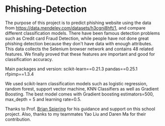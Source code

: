 # Phishing-Detection
The purpose of this project is to predict phishing website using the data from https://data.mendeley.com/datasets/h3cgnj8hft/1, and compare different classification models.
There have been famous detection problems such as Credit card Fraud Detection, while people have not done
great phishing detection because they don't have data with enough attributes. This data collects the Selenium
browser network and contains 48 related features. We finally proved that these features are important and good
for classification accuracy.

Main packages and version:
scikit-learn==0.21.3
pandas==0.25.1
rfpimp==1.3.4


We used scikit-learn classification models such as logistic regression, random forest, support vector machine,
KNN Classifiers as well as Gradient Boosting. The best model comes with Gradient boosting estimators=500, 
max_depth = 5 and learning rate=0.5.

Thanks to Prof. [Brian Spiering](https://github.com/brianspiering) for his guidance and support on this school project. Also, thanks to my teammates Yao Liu and Daren Ma for their contribution.
